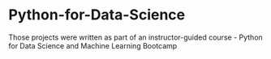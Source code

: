 # Python-for-Data-Science
Those projects were written as part of an instructor-guided course - Python for Data Science and Machine Learning Bootcamp
